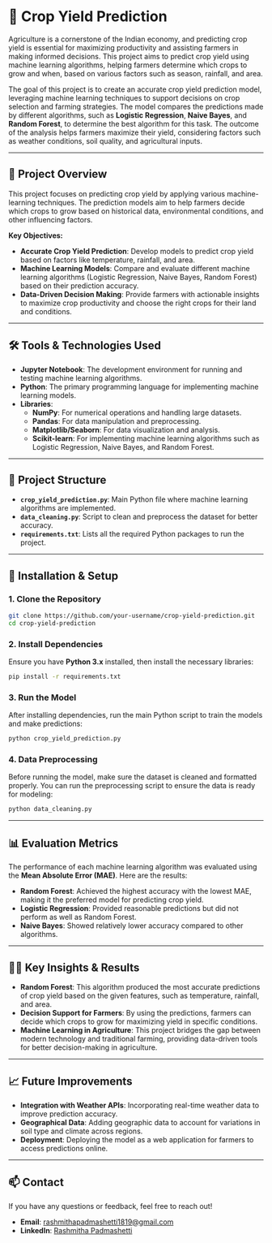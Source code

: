 

# 🌾 Crop Yield Prediction  

Agriculture is a cornerstone of the Indian economy, and predicting crop yield is essential for maximizing productivity and assisting farmers in making informed decisions. This project aims to predict crop yield using machine learning algorithms, helping farmers determine which crops to grow and when, based on various factors such as season, rainfall, and area.

The goal of this project is to create an accurate crop yield prediction model, leveraging machine learning techniques to support decisions on crop selection and farming strategies. The model compares the predictions made by different algorithms, such as **Logistic Regression**, **Naive Bayes**, and **Random Forest**, to determine the best algorithm for this task. The outcome of the analysis helps farmers maximize their yield, considering factors such as weather conditions, soil quality, and agricultural inputs.

---

## 🚀 **Project Overview**

This project focuses on predicting crop yield by applying various machine-learning techniques. The prediction models aim to help farmers decide which crops to grow based on historical data, environmental conditions, and other influencing factors.

**Key Objectives:**
- **Accurate Crop Yield Prediction**: Develop models to predict crop yield based on factors like temperature, rainfall, and area.
- **Machine Learning Models**: Compare and evaluate different machine learning algorithms (Logistic Regression, Naive Bayes, Random Forest) based on their prediction accuracy.
- **Data-Driven Decision Making**: Provide farmers with actionable insights to maximize crop productivity and choose the right crops for their land and conditions.

---

## 🛠️ **Tools & Technologies Used**

- **Jupyter Notebook**: The development environment for running and testing machine learning algorithms.
- **Python**: The primary programming language for implementing machine learning models.
- **Libraries**:
  - **NumPy**: For numerical operations and handling large datasets.
  - **Pandas**: For data manipulation and preprocessing.
  - **Matplotlib/Seaborn**: For data visualization and analysis.
  - **Scikit-learn**: For implementing machine learning algorithms such as Logistic Regression, Naive Bayes, and Random Forest.

---

## 📂 **Project Structure**

- **`crop_yield_prediction.py`**: Main Python file where machine learning algorithms are implemented.
- **`data_cleaning.py`**: Script to clean and preprocess the dataset for better accuracy.
- **`requirements.txt`**: Lists all the required Python packages to run the project.

---

## 🔧 **Installation & Setup**

### 1. **Clone the Repository**  
   ```bash  
   git clone https://github.com/your-username/crop-yield-prediction.git  
   cd crop-yield-prediction  
   ```

### 2. **Install Dependencies**  
   Ensure you have **Python 3.x** installed, then install the necessary libraries:  
   ```bash  
   pip install -r requirements.txt  
   ```

### 3. **Run the Model**  
   After installing dependencies, run the main Python script to train the models and make predictions:
   ```bash  
   python crop_yield_prediction.py  
   ```

### 4. **Data Preprocessing**  
   Before running the model, make sure the dataset is cleaned and formatted properly. You can run the preprocessing script to ensure the data is ready for modeling:
   ```bash  
   python data_cleaning.py  
   ```

---

## 📊 **Evaluation Metrics**

The performance of each machine learning algorithm was evaluated using the **Mean Absolute Error (MAE)**. Here are the results:

- **Random Forest**: Achieved the highest accuracy with the lowest MAE, making it the preferred model for predicting crop yield.
- **Logistic Regression**: Provided reasonable predictions but did not perform as well as Random Forest.
- **Naive Bayes**: Showed relatively lower accuracy compared to other algorithms.

---

## 🧑‍🌾 **Key Insights & Results**

- **Random Forest**: This algorithm produced the most accurate predictions of crop yield based on the given features, such as temperature, rainfall, and area.
- **Decision Support for Farmers**: By using the predictions, farmers can decide which crops to grow for maximizing yield in specific conditions.
- **Machine Learning in Agriculture**: This project bridges the gap between modern technology and traditional farming, providing data-driven tools for better decision-making in agriculture.

---



## 📈 **Future Improvements**

- **Integration with Weather APIs**: Incorporating real-time weather data to improve prediction accuracy.
- **Geographical Data**: Adding geographic data to account for variations in soil type and climate across regions.
- **Deployment**: Deploying the model as a web application for farmers to access predictions online.

---

## 📫 **Contact**  
If you have any questions or feedback, feel free to reach out!  
- **Email**: [rashmithapadmashetti1819@gmail.com](mailto:rashmithapadmashetti1819@gmail.com)  
- **LinkedIn**: [Rashmitha Padmashetti](https://www.linkedin.com/in/rashmithapadmashetti/)  


